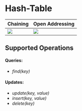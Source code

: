 # Hash-Table

Chaining |  Open Addressing
-------- | -----------------
![](chaining.gif) | ![](open_addressing.gif)
 
 ## Supported Operations
 
 #### Queries:
 
 * *find(key)*
 
 #### Updates:
 
 * *update(key, value)*
 * *insert(key, value)*
 * *delete(key)*

 
 
 
 
